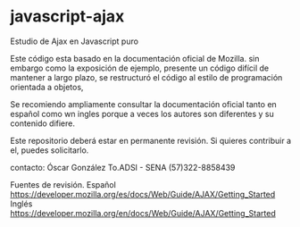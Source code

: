 # javascript-ajax
Estudio de Ajax en Javascript puro 


Este código esta basado en la documentación oficial de Mozilla.
sin embargo como la exposición de ejemplo, presente un código difícil 
de mantener a largo plazo, se restructuró el código al estilo de programación 
orientada a objetos, 

Se recomiendo ampliamente consultar la documentación oficial tanto en
español como wn ingles porque a veces los autores son diferentes y
su contenido difiere.


Este repositorio deberá estar en permanente revisión.
Si quieres contribuir a el, puedes solicitarlo.


contacto:
Óscar González
To.ADSI - SENA
(57)322-8858439






Fuentes de revisión.
Español 
https://developer.mozilla.org/es/docs/Web/Guide/AJAX/Getting_Started
Inglés 
https://developer.mozilla.org/en/docs/Web/Guide/AJAX/Getting_Started
